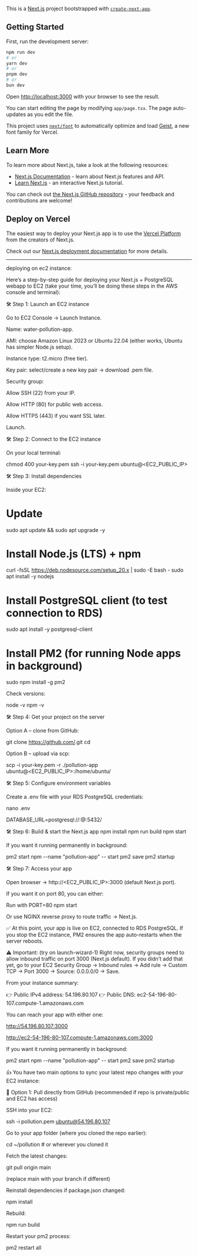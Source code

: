 This is a [Next.js](https://nextjs.org) project bootstrapped with [`create-next-app`](https://nextjs.org/docs/app/api-reference/cli/create-next-app).

## Getting Started

First, run the development server:

```bash
npm run dev
# or
yarn dev
# or
pnpm dev
# or
bun dev
```

Open [http://localhost:3000](http://localhost:3000) with your browser to see the result.

You can start editing the page by modifying `app/page.tsx`. The page auto-updates as you edit the file.

This project uses [`next/font`](https://nextjs.org/docs/app/building-your-application/optimizing/fonts) to automatically optimize and load [Geist](https://vercel.com/font), a new font family for Vercel.

## Learn More

To learn more about Next.js, take a look at the following resources:

- [Next.js Documentation](https://nextjs.org/docs) - learn about Next.js features and API.
- [Learn Next.js](https://nextjs.org/learn) - an interactive Next.js tutorial.

You can check out [the Next.js GitHub repository](https://github.com/vercel/next.js) - your feedback and contributions are welcome!

## Deploy on Vercel

The easiest way to deploy your Next.js app is to use the [Vercel Platform](https://vercel.com/new?utm_medium=default-template&filter=next.js&utm_source=create-next-app&utm_campaign=create-next-app-readme) from the creators of Next.js.

Check out our [Next.js deployment documentation](https://nextjs.org/docs/app/building-your-application/deploying) for more details.


-------------------------------------------------------------------------

deploying on ec2 instance:

Here’s a step-by-step guide for deploying your Next.js + PostgreSQL webapp to EC2 (take your time, you’ll be doing these steps in the AWS console and terminal):

🛠 Step 1: Launch an EC2 instance

Go to EC2 Console → Launch Instance.

Name: water-pollution-app.

AMI: choose Amazon Linux 2023 or Ubuntu 22.04 (either works, Ubuntu has simpler Node.js setup).

Instance type: t2.micro (free tier).

Key pair: select/create a new key pair → download .pem file.

Security group:

Allow SSH (22) from your IP.

Allow HTTP (80) for public web access.

Allow HTTPS (443) if you want SSL later.

Launch.

🛠 Step 2: Connect to the EC2 instance

On your local terminal:

chmod 400 your-key.pem
ssh -i your-key.pem ubuntu@<EC2_PUBLIC_IP>

🛠 Step 3: Install dependencies

Inside your EC2:

# Update
sudo apt update && sudo apt upgrade -y

# Install Node.js (LTS) + npm
curl -fsSL https://deb.nodesource.com/setup_20.x | sudo -E bash -
sudo apt install -y nodejs

# Install PostgreSQL client (to test connection to RDS)
sudo apt install -y postgresql-client

# Install PM2 (for running Node apps in background)
sudo npm install -g pm2


Check versions:

node -v
npm -v

🛠 Step 4: Get your project on the server

Option A – clone from GitHub:

git clone https://github.com/<your-repo>.git
cd <your-repo>


Option B – upload via scp:

scp -i your-key.pem -r ./pollution-app ubuntu@<EC2_PUBLIC_IP>:/home/ubuntu/

🛠 Step 5: Configure environment variables

Create a .env file with your RDS PostgreSQL credentials:

nano .env

DATABASE_URL=postgresql://<username>:<password>@<rds-endpoint>:5432/<dbname>

🛠 Step 6: Build & start the Next.js app
npm install
npm run build
npm start


If you want it running permanently in background:

pm2 start npm --name "pollution-app" -- start
pm2 save
pm2 startup

🛠 Step 7: Access your app

Open browser → http://<EC2_PUBLIC_IP>:3000 (default Next.js port).

If you want it on port 80, you can either:

Run with PORT=80 npm start

Or use NGINX reverse proxy to route traffic → Next.js.

✅ At this point, your app is live on EC2, connected to RDS PostgreSQL.
If you stop the EC2 instance, PM2 ensures the app auto-restarts when the server reboots.



⚠️ Important: (try on launch-wizard-1)
Right now, security groups need to allow inbound traffic on port 3000 (Next.js default). If you didn’t add that yet, go to your EC2 Security Group → Inbound rules → Add rule → Custom TCP → Port 3000 → Source: 0.0.0.0/0 → Save.


From your instance summary:

👉 Public IPv4 address: 54.196.80.107
👉 Public DNS: ec2-54-196-80-107.compute-1.amazonaws.com

You can reach your app with either one:

http://54.196.80.107:3000

http://ec2-54-196-80-107.compute-1.amazonaws.com:3000



If you want it running permanently in background:

pm2 start npm --name "pollution-app" -- start
pm2 save
pm2 startup



👍 You have two main options to sync your latest repo changes with your EC2 instance:

🔹 Option 1: Pull directly from GitHub (recommended if repo is private/public and EC2 has access)

SSH into your EC2:

ssh -i pollution.pem ubuntu@54.196.80.107


Go to your app folder (where you cloned the repo earlier):

cd ~/pollution   # or wherever you cloned it


Fetch the latest changes:

git pull origin main


(replace main with your branch if different)

Reinstall dependencies if package.json changed:

npm install


Rebuild:

npm run build


Restart your pm2 process:

pm2 restart all